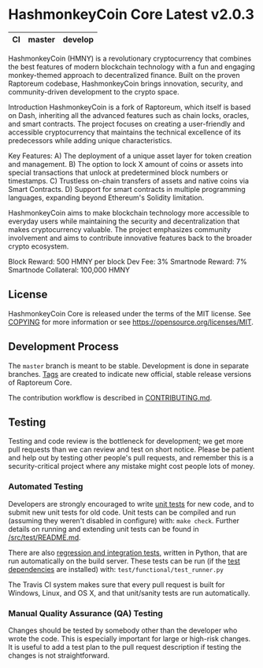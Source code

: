 HashmonkeyCoin Core Latest v2.0.3
==================================

|CI|master|develop|
|-|-|-|

HashmonkeyCoin (HMNY) is a revolutionary cryptocurrency that combines the best features of modern blockchain technology with a fun and engaging monkey-themed approach to decentralized finance. Built on the proven Raptoreum codebase, HashmonkeyCoin brings innovation, security, and community-driven development to the crypto space.

Introduction
HashmonkeyCoin is a fork of Raptoreum, which itself is based on Dash, inheriting all the advanced features such as chain locks, oracles, and smart contracts. The project focuses on creating a user-friendly and accessible cryptocurrency that maintains the technical excellence of its predecessors while adding unique characteristics.

Key Features:
A)	The deployment of a unique asset layer for token creation and management.
B)	The option to lock X amount of coins or assets into special transactions that unlock at predetermined block numbers or timestamps.
C)	Trustless on-chain transfers of assets and native coins via Smart Contracts.
D)	Support for smart contracts in multiple programming languages, expanding beyond Ethereum's Solidity limitation.

HashmonkeyCoin aims to make blockchain technology more accessible to everyday users while maintaining the security and decentralization that makes cryptocurrency valuable. The project emphasizes community involvement and aims to contribute innovative features back to the broader crypto ecosystem.

Block Reward: 500 HMNY per block
Dev Fee: 3%
Smartnode Reward: 7%
Smartnode Collateral: 100,000 HMNY


License
-------

HashmonkeyCoin Core is released under the terms of the MIT license. See [COPYING](COPYING) for more
information or see https://opensource.org/licenses/MIT.

Development Process
-------------------

The `master` branch is meant to be stable. Development is done in separate branches.
[Tags](https://github.com/raptor3um/raptoreum/tags) are created to indicate new official,
stable release versions of Raptoreum Core.

The contribution workflow is described in [CONTRIBUTING.md](CONTRIBUTING.md).

Testing
-------

Testing and code review is the bottleneck for development; we get more pull
requests than we can review and test on short notice. Please be patient and help out by testing
other people's pull requests, and remember this is a security-critical project where any mistake might cost people
lots of money.

### Automated Testing

Developers are strongly encouraged to write [unit tests](src/test/README.md) for new code, and to
submit new unit tests for old code. Unit tests can be compiled and run
(assuming they weren't disabled in configure) with: `make check`. Further details on running
and extending unit tests can be found in [/src/test/README.md](/src/test/README.md).

There are also [regression and integration tests](/test), written
in Python, that are run automatically on the build server.
These tests can be run (if the [test dependencies](/test) are installed) with: `test/functional/test_runner.py`

The Travis CI system makes sure that every pull request is built for Windows, Linux, and OS X, and that unit/sanity tests are run automatically.

### Manual Quality Assurance (QA) Testing

Changes should be tested by somebody other than the developer who wrote the
code. This is especially important for large or high-risk changes. It is useful
to add a test plan to the pull request description if testing the changes is
not straightforward.
